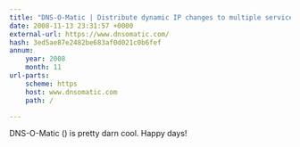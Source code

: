 ```yaml
---
title: "DNS-O-Matic | Distribute dynamic IP changes to multiple services (dnsomatic.com)"
date: 2008-11-13 23:31:57 +0000
external-url: https://www.dnsomatic.com/
hash: 3ed5ae87e2482be683af0d021c0b6fef
annum:
    year: 2008
    month: 11
url-parts:
    scheme: https
    host: www.dnsomatic.com
    path: /

---
```


DNS-O-Matic () is pretty darn cool. Happy days!
